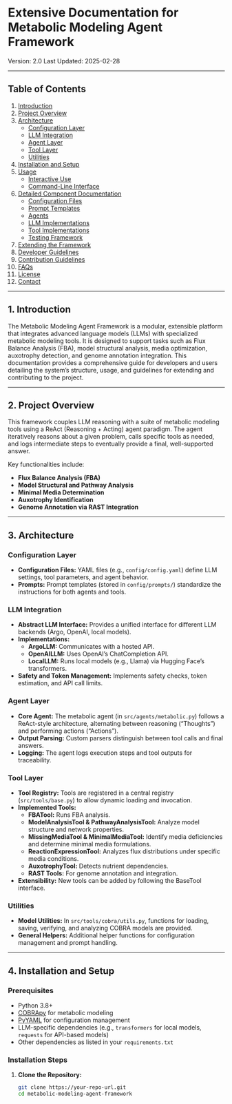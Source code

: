 # Extensive Documentation for Metabolic Modeling Agent Framework

Version: 2.0
Last Updated: 2025-02-28

---

## Table of Contents

1. [Introduction](#introduction)
2. [Project Overview](#project-overview)
3. [Architecture](#architecture)
    - [Configuration Layer](#configuration-layer)
    - [LLM Integration](#llm-integration)
    - [Agent Layer](#agent-layer)
    - [Tool Layer](#tool-layer)
    - [Utilities](#utilities)
4. [Installation and Setup](#installation-and-setup)
5. [Usage](#usage)
    - [Interactive Use](#interactive-use)
    - [Command-Line Interface](#command-line-interface)
6. [Detailed Component Documentation](#detailed-component-documentation)
    - [Configuration Files](#configuration-files)
    - [Prompt Templates](#prompt-templates)
    - [Agents](#agents)
    - [LLM Implementations](#llm-implementations)
    - [Tool Implementations](#tool-implementations)
    - [Testing Framework](#testing-framework)
7. [Extending the Framework](#extending-the-framework)
8. [Developer Guidelines](#developer-guidelines)
9. [Contribution Guidelines](#contribution-guidelines)
10. [FAQs](#faqs)
11. [License](#license)
12. [Contact](#contact)

---

## 1. Introduction

The Metabolic Modeling Agent Framework is a modular, extensible platform that integrates advanced language models (LLMs) with specialized metabolic modeling tools. It is designed to support tasks such as Flux Balance Analysis (FBA), model structural analysis, media optimization, auxotrophy detection, and genome annotation integration. This documentation provides a comprehensive guide for developers and users detailing the system’s structure, usage, and guidelines for extending and contributing to the project.

---

## 2. Project Overview

This framework couples LLM reasoning with a suite of metabolic modeling tools using a ReAct (Reasoning + Acting) agent paradigm. The agent iteratively reasons about a given problem, calls specific tools as needed, and logs intermediate steps to eventually provide a final, well-supported answer.

Key functionalities include:

- **Flux Balance Analysis (FBA)**
- **Model Structural and Pathway Analysis**
- **Minimal Media Determination**
- **Auxotrophy Identification**
- **Genome Annotation via RAST Integration**

---

## 3. Architecture

### Configuration Layer

- **Configuration Files:**
  YAML files (e.g., `config/config.yaml`) define LLM settings, tool parameters, and agent behavior.
- **Prompts:**
  Prompt templates (stored in `config/prompts/`) standardize the instructions for both agents and tools.

### LLM Integration

- **Abstract LLM Interface:**
  Provides a unified interface for different LLM backends (Argo, OpenAI, local models).
- **Implementations:**
  - **ArgoLLM:** Communicates with a hosted API.
  - **OpenAILLM:** Uses OpenAI’s ChatCompletion API.
  - **LocalLLM:** Runs local models (e.g., Llama) via Hugging Face’s transformers.
- **Safety and Token Management:**
  Implements safety checks, token estimation, and API call limits.

### Agent Layer

- **Core Agent:**
  The metabolic agent (in `src/agents/metabolic.py`) follows a ReAct-style architecture, alternating between reasoning (“Thoughts”) and performing actions (“Actions”).
- **Output Parsing:**
  Custom parsers distinguish between tool calls and final answers.
- **Logging:**
  The agent logs execution steps and tool outputs for traceability.

### Tool Layer

- **Tool Registry:**
  Tools are registered in a central registry (`src/tools/base.py`) to allow dynamic loading and invocation.
- **Implemented Tools:**
  - **FBATool:** Runs FBA analysis.
  - **ModelAnalysisTool & PathwayAnalysisTool:** Analyze model structure and network properties.
  - **MissingMediaTool & MinimalMediaTool:** Identify media deficiencies and determine minimal media formulations.
  - **ReactionExpressionTool:** Analyzes flux distributions under specific media conditions.
  - **AuxotrophyTool:** Detects nutrient dependencies.
  - **RAST Tools:** For genome annotation and integration.
- **Extensibility:**
  New tools can be added by following the BaseTool interface.

### Utilities

- **Model Utilities:**
  In `src/tools/cobra/utils.py`, functions for loading, saving, verifying, and analyzing COBRA models are provided.
- **General Helpers:**
  Additional helper functions for configuration management and prompt handling.

---

## 4. Installation and Setup

### Prerequisites

- Python 3.8+
- [COBRApy](https://github.com/opencobra/cobrapy) for metabolic modeling
- [PyYAML](https://pyyaml.org/) for configuration management
- LLM-specific dependencies (e.g., `transformers` for local models, `requests` for API-based models)
- Other dependencies as listed in your `requirements.txt`

### Installation Steps

1. **Clone the Repository:**

   ```bash
   git clone https://your-repo-url.git
   cd metabolic-modeling-agent-framework
